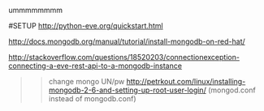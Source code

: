 ummmmmmmm

#SETUP
http://python-eve.org/quickstart.html

http://docs.mongodb.org/manual/tutorial/install-mongodb-on-red-hat/

http://stackoverflow.com/questions/18520203/connectionexception-connecting-a-eve-rest-api-to-a-mongodb-instance
>>change mongo UN/pw
>>http://petrkout.com/linux/installing-mongodb-2-6-and-setting-up-root-user-login/ (mongod.conf instead of mongodb.conf)
